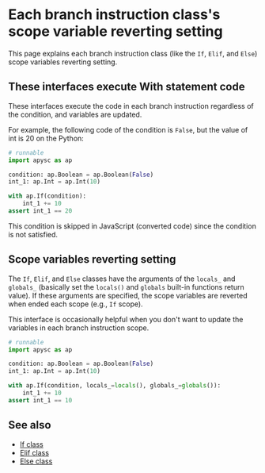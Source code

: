 # Each branch instruction class's scope variable reverting setting

This page explains each branch instruction class (like the `If`\, `Elif`\, and `Else`) scope variables reverting setting.

## These interfaces execute With statement code

These interfaces execute the code in each branch instruction regardless of the condition, and variables are updated.

For example, the following code of the condition is `False`\, but the value of int is 20 on the Python:

```py
# runnable
import apysc as ap

condition: ap.Boolean = ap.Boolean(False)
int_1: ap.Int = ap.Int(10)

with ap.If(condition):
    int_1 += 10
assert int_1 == 20
```

This condition is skipped in JavaScript (converted code) since the condition is not satisfied.

## Scope variables reverting setting

The `If`, `Elif`, and `Else` classes have the arguments of the `locals_` and `globals_` (basically set the `locals()` and `globals` built-in functions return value). If these arguments are specified, the scope variables are reverted when ended each scope (e.g., `If` scope).

This interface is occasionally helpful when you don't want to update the variables in each branch instruction scope.

```py
# runnable
import apysc as ap

condition: ap.Boolean = ap.Boolean(False)
int_1: ap.Int = ap.Int(10)

with ap.If(condition, locals_=locals(), globals_=globals()):
    int_1 += 10
assert int_1 == 10
```

## See also

- [If class](if.md)
- [Elif class](elif.md)
- [Else class](else.md)